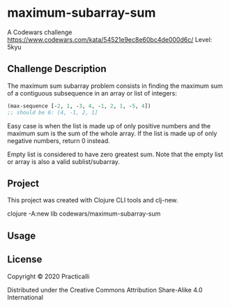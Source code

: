 # maximum-subarray-sum

A Codewars challenge
https://www.codewars.com/kata/54521e9ec8e60bc4de000d6c/
Level: 5kyu

## Challenge Description

The maximum sum subarray problem consists in finding the maximum sum of a contiguous subsequence in an array or list of integers:

```clojure
(max-sequence [-2, 1, -3, 4, -1, 2, 1, -5, 4])
;; should be 6: [4, -1, 2, 1]
```

Easy case is when the list is made up of only positive numbers and the maximum sum is the sum of the whole array. If the list is made up of only negative numbers, return 0 instead.

Empty list is considered to have zero greatest sum. Note that the empty list or array is also a valid sublist/subarray.


## Project

This project was created with Clojure CLI tools and clj-new.

clojure -A:new lib codewars/maximum-subarray-sum


## Usage



## License

Copyright © 2020 Practicalli

Distributed under the Creative Commons Attribution Share-Alike 4.0 International
